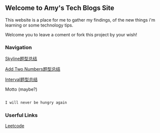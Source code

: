 ## Welcome to Amy's Tech Blogs Site

This website is a place for me to gather my findings, of the new things i'm learning or some technology tips.

Welcome you to leave a coment or fork this project by your wish!

### Navigation

[Skyline题型总结](https://mp.weixin.qq.com/s/pVfTJcjMms-pUCjrPDW4Vw)

[Add Two Numbers题型总结](https://mp.weixin.qq.com/s/H47fiI2NUmrJpLuTkh6xKQ)

[Interval题型总结](https://mp.weixin.qq.com/s/_-CokAsIqcfPrirqKtVI1g)


Motto (maybe?)

```markdown

I will never be hungry again

```


### Userful Links
[Leetcode](https://leetcode.com/)
